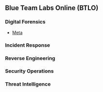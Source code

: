 ## Blue Team Labs Online (BTLO)

### Digital Forensics
- <a href="https://github.com/mmhgwyjs/btlo/blob/main/meta.md">Meta</a>

### Incident Response

### Reverse Engineering

### Security Operations

### Threat Intelligence
